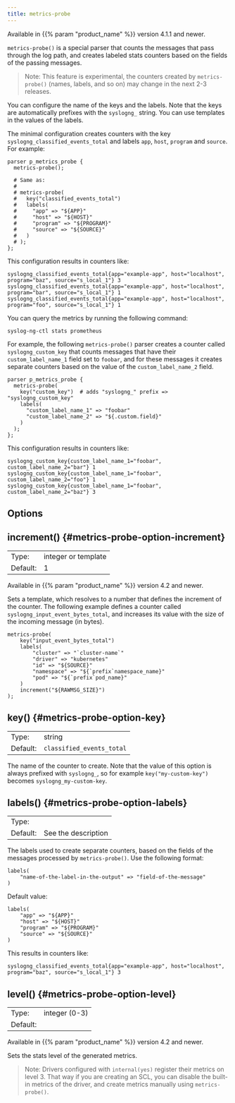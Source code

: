 ```yaml
---
title: metrics-probe
---
```


Available in {{% param "product_name" %}} version 4.1.1 and newer.

`metrics-probe()` is a special parser that counts the messages that pass through the log path, and creates labeled stats counters based on the fields of the passing messages.

> Note: This feature is experimental, the counters created by `metrics-probe()` (names, labels, and so on) may change in the next 2-3 releases.

You can configure the name of the keys and the labels. Note that the keys are automatically prefixes with the `syslogng_` string. You can use templates in the values of the labels.

The minimal configuration creates counters with the key `syslogng_classified_events_total` and labels `app`, `host`, `program` and `source`. For example:

```shell
parser p_metrics_probe {
  metrics-probe();

  # Same as:
  #
  # metrics-probe(
  #   key("classified_events_total")
  #   labels(
  #     "app" => "${APP}"
  #     "host" => "${HOST}"
  #     "program" => "${PROGRAM}"
  #     "source" => "${SOURCE}"
  #   )
  # );
};
```

This configuration results in counters like:

```shell
syslogng_classified_events_total{app="example-app", host="localhost", program="baz", source="s_local_1"} 3
syslogng_classified_events_total{app="example-app", host="localhost", program="bar", source="s_local_1"} 1
syslogng_classified_events_total{app="example-app", host="localhost", program="foo", source="s_local_1"} 1
```

You can query the metrics by running the following command: 

```shell
syslog-ng-ctl stats prometheus
```

For example, the following `metrics-probe()` parser creates a counter called `syslogng_custom_key` that counts messages that have their `custom_label_name_1` field set to `foobar`, and for these messages it creates separate counters based on the value of the `custom_label_name_2` field.

```shell
parser p_metrics_probe {
  metrics-probe(
    key("custom_key")  # adds "syslogng_" prefix => "syslogng_custom_key"
    labels(
      "custom_label_name_1" => "foobar"
      "custom_label_name_2" => "${.custom.field}"
    )
  );
};
```

This configuration results in counters like:

```shell
syslogng_custom_key{custom_label_name_1="foobar", custom_label_name_2="bar"} 1
syslogng_custom_key{custom_label_name_1="foobar", custom_label_name_2="foo"} 1
syslogng_custom_key{custom_label_name_1="foobar", custom_label_name_2="baz"} 3
```

## Options

## increment() {#metrics-probe-option-increment}

|          |         |
| -------- | ------- |
| Type:    | integer or template |
| Default: | 1 |

Available in {{% param "product_name" %}} version 4.2 and newer.

Sets a template, which resolves to a number that defines the increment of the counter. The following example defines a counter called `syslogng_input_event_bytes_total`, and increases its value with the size of the incoming message (in bytes).

```shell
metrics-probe(
    key("input_event_bytes_total")
    labels(
        "cluster" => "`cluster-name`"
        "driver" => "kubernetes"
        "id" => "${SOURCE}"
        "namespace" => "${`prefix`namespace_name}"
        "pod" => "${`prefix`pod_name}"
    )
    increment("${RAWMSG_SIZE}")
);
```

## key() {#metrics-probe-option-key}

|          |         |
| -------- | ------- |
| Type:    | string |
| Default: | `classified_events_total` |

The name of the counter to create. Note that the value of this option is always prefixed with `syslogng_`, so for example `key("my-custom-key")` becomes `syslogng_my-custom-key`.

## labels() {#metrics-probe-option-labels}

|          |         |
| -------- | ------- |
| Type:    |  |
| Default: | See the description |

The labels used to create separate counters, based on the fields of the messages processed by `metrics-probe()`. Use the following format:

```shell
labels(
    "name-of-the-label-in-the-output" => "field-of-the-message"
)
```

Default value:

```shell
labels(
    "app" => "${APP}"
    "host" => "${HOST}"
    "program" => "${PROGRAM}"
    "source" => "${SOURCE}"
)
```

This results in counters like:

```shell
syslogng_classified_events_total{app="example-app", host="localhost", program="baz", source="s_local_1"} 3
```

## level() {#metrics-probe-option-level}

|          |         |
| -------- | ------- |
| Type:    | integer (0-3) |
| Default: | <!-- FIXME --> |

Available in {{% param "product_name" %}} version 4.2 and newer.

Sets the stats level of the generated metrics.

> Note: Drivers configured with `internal(yes)` register their metrics on level 3. That way if you are creating an SCL, you can disable the built-in metrics of the driver, and create metrics manually using `metrics-probe()`.

